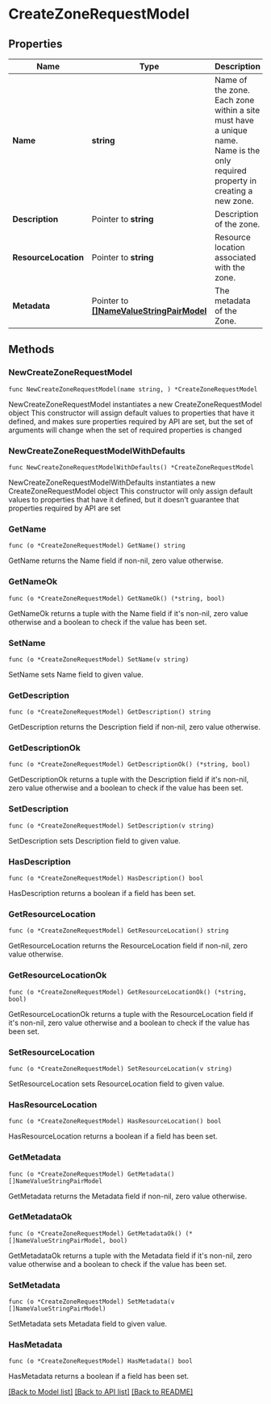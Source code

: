 # CreateZoneRequestModel

## Properties

Name | Type | Description | Notes
------------ | ------------- | ------------- | -------------
**Name** | **string** | Name of the zone. Each zone within a site must have a unique name.  Name is the only required property in creating a new zone. | 
**Description** | Pointer to **string** | Description of the zone. | [optional] 
**ResourceLocation** | Pointer to **string** | Resource location associated with the zone. | [optional] 
**Metadata** | Pointer to [**[]NameValueStringPairModel**](NameValueStringPairModel.md) | The metadata of the Zone. | [optional] 

## Methods

### NewCreateZoneRequestModel

`func NewCreateZoneRequestModel(name string, ) *CreateZoneRequestModel`

NewCreateZoneRequestModel instantiates a new CreateZoneRequestModel object
This constructor will assign default values to properties that have it defined,
and makes sure properties required by API are set, but the set of arguments
will change when the set of required properties is changed

### NewCreateZoneRequestModelWithDefaults

`func NewCreateZoneRequestModelWithDefaults() *CreateZoneRequestModel`

NewCreateZoneRequestModelWithDefaults instantiates a new CreateZoneRequestModel object
This constructor will only assign default values to properties that have it defined,
but it doesn't guarantee that properties required by API are set

### GetName

`func (o *CreateZoneRequestModel) GetName() string`

GetName returns the Name field if non-nil, zero value otherwise.

### GetNameOk

`func (o *CreateZoneRequestModel) GetNameOk() (*string, bool)`

GetNameOk returns a tuple with the Name field if it's non-nil, zero value otherwise
and a boolean to check if the value has been set.

### SetName

`func (o *CreateZoneRequestModel) SetName(v string)`

SetName sets Name field to given value.


### GetDescription

`func (o *CreateZoneRequestModel) GetDescription() string`

GetDescription returns the Description field if non-nil, zero value otherwise.

### GetDescriptionOk

`func (o *CreateZoneRequestModel) GetDescriptionOk() (*string, bool)`

GetDescriptionOk returns a tuple with the Description field if it's non-nil, zero value otherwise
and a boolean to check if the value has been set.

### SetDescription

`func (o *CreateZoneRequestModel) SetDescription(v string)`

SetDescription sets Description field to given value.

### HasDescription

`func (o *CreateZoneRequestModel) HasDescription() bool`

HasDescription returns a boolean if a field has been set.

### GetResourceLocation

`func (o *CreateZoneRequestModel) GetResourceLocation() string`

GetResourceLocation returns the ResourceLocation field if non-nil, zero value otherwise.

### GetResourceLocationOk

`func (o *CreateZoneRequestModel) GetResourceLocationOk() (*string, bool)`

GetResourceLocationOk returns a tuple with the ResourceLocation field if it's non-nil, zero value otherwise
and a boolean to check if the value has been set.

### SetResourceLocation

`func (o *CreateZoneRequestModel) SetResourceLocation(v string)`

SetResourceLocation sets ResourceLocation field to given value.

### HasResourceLocation

`func (o *CreateZoneRequestModel) HasResourceLocation() bool`

HasResourceLocation returns a boolean if a field has been set.

### GetMetadata

`func (o *CreateZoneRequestModel) GetMetadata() []NameValueStringPairModel`

GetMetadata returns the Metadata field if non-nil, zero value otherwise.

### GetMetadataOk

`func (o *CreateZoneRequestModel) GetMetadataOk() (*[]NameValueStringPairModel, bool)`

GetMetadataOk returns a tuple with the Metadata field if it's non-nil, zero value otherwise
and a boolean to check if the value has been set.

### SetMetadata

`func (o *CreateZoneRequestModel) SetMetadata(v []NameValueStringPairModel)`

SetMetadata sets Metadata field to given value.

### HasMetadata

`func (o *CreateZoneRequestModel) HasMetadata() bool`

HasMetadata returns a boolean if a field has been set.


[[Back to Model list]](../README.md#documentation-for-models) [[Back to API list]](../README.md#documentation-for-api-endpoints) [[Back to README]](../README.md)


